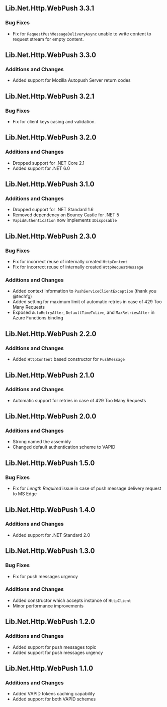 ## Lib.Net.Http.WebPush 3.3.1
### Bug Fixes
- Fix for `RequestPushMessageDeliveryAsync` unable to write content to request stream for empty content.

## Lib.Net.Http.WebPush 3.3.0
### Additions and Changes
- Added support for Mozilla Autopush Server return codes

## Lib.Net.Http.WebPush 3.2.1
### Bug Fixes
- Fix for client keys casing and validation.

## Lib.Net.Http.WebPush 3.2.0
### Additions and Changes
- Dropped support for .NET Core 2.1
- Added support for .NET 6.0

## Lib.Net.Http.WebPush 3.1.0
### Additions and Changes
- Dropped support for .NET Standard 1.6
- Removed dependency on Bouncy Castle for .NET 5
- `VapidAuthentication` now implements `IDisposable`

## Lib.Net.Http.WebPush 2.3.0
### Bug Fixes
- Fix for incorrect reuse of internally created `HttpContent`
- Fix for incorrect reuse of internally created `HttpRequestMessage`
### Additions and Changes
- Added context information to `PushServiceClientException` (thank you @techfg)
- Added setting for maximum limit of automatic retries in case of 429 Too Many Requests
- Exposed `AutoRetryAfter`, `DefaultTimeToLive`, and `MaxRetriesAfter` in Azure Functions binding

## Lib.Net.Http.WebPush 2.2.0
### Additions and Changes
- Added `HttpContent` based constructor for `PushMessage`

## Lib.Net.Http.WebPush 2.1.0
### Additions and Changes
- Automatic support for retries in case of 429 Too Many Requests

## Lib.Net.Http.WebPush 2.0.0
### Additions and Changes
- Strong named the assembly
- Changed default authentication scheme to VAPID

## Lib.Net.Http.WebPush 1.5.0
### Bug Fixes
- Fix for *Length Required* issue in case of push message delivery request to MS Edge

## Lib.Net.Http.WebPush 1.4.0
### Additions and Changes
- Added support for .NET Standard 2.0

## Lib.Net.Http.WebPush 1.3.0
### Bug Fixes
- Fix for push messages urgency
### Additions and Changes
- Added constructor which accepts instance of `HttpClient`
- Minor performance improvements

## Lib.Net.Http.WebPush 1.2.0
### Additions and Changes
- Added support for push messages topic
- Added support for push messages urgency

## Lib.Net.Http.WebPush 1.1.0
### Additions and Changes
- Added VAPID tokens caching capability
- Added support for both VAPID schemes
